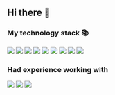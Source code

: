 ## Hi there 👋

### My technology stack 📚

<img src="https://img.shields.io/badge/HTML-191A1B?style=for-the-badge&logo=HTML5&logoColor=1572B6"/> <img src="https://img.shields.io/badge/CSS-191A1B?style=for-the-badge&logo=CSS3&logoColor=E34F26"/> <img src="https://img.shields.io/badge/SASS-191A1B?style=for-the-badge&logo=Sass&logoColor=E34F26"/> <img src="https://img.shields.io/badge/JAVASCRIPT-191A1B?style=for-the-badge&logo=JavaScript&logoColor=F7DF1E"/> <img src="https://img.shields.io/badge/React JS-191A1B?style=for-the-badge&logo=React&logoColor=61DAFB"/> <img src="https://img.shields.io/badge/TYPE SCRIPT-191A1B?style=for-the-badge&logo=TypeScript&logoColor=3178C6"/> <img src="https://img.shields.io/badge/REDUX-191A1B?style=for-the-badge&logo=Redux&logoColor=764ABC"/> <img src="https://img.shields.io/badge/GIT-191A1B?style=for-the-badge&logo=Git&logoColor=F05032"/> <img src="https://img.shields.io/badge/GITHUB-191A1B?style=for-the-badge&logo=GitHub&logoColor=ffffff"/>

### Had experience working with 

<img src="https://img.shields.io/badge/Node js-191A1B?style=for-the-badge&logo=Node.js&logoColor=339933"/> <img src="https://img.shields.io/badge/Express-191A1B?style=for-the-badge&logo=Express&logoColor=ffffff"/> <img src="https://img.shields.io/badge/MongoDB-191A1B?style=for-the-badge&logo=MongoDB&logoColor=#47A248"/> 
